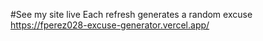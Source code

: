 #See my site live
Each refresh generates a random excuse
https://fperez028-excuse-generator.vercel.app/
